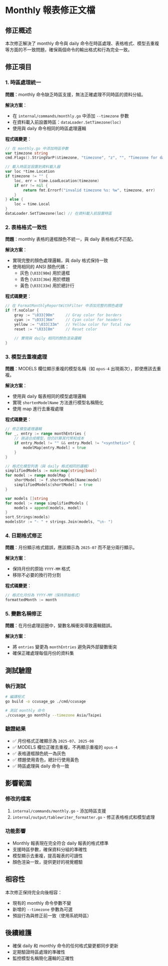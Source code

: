 # Monthly 報表修正文檔

## 修正概述

本次修正解決了 monthly 命令與 daily 命令在時區處理、表格格式、模型去重複等方面的不一致問題，確保兩個命令的輸出格式和行為完全一致。

## 修正項目

### 1. 時區處理統一

**問題**：monthly 命令缺乏時區支援，無法正確處理不同時區的資料分組。

**解決方案**：
- 在 `internal/commands/monthly.go` 中添加 `--timezone` 參數
- 在資料載入前設置時區：`dataLoader.SetTimezone(loc)`
- 使用與 daily 命令相同的時區處理邏輯

**程式碼變更**：
```go
// 在 monthly.go 中添加時區參數
var timezone string
cmd.Flags().StringVarP(&timezone, "timezone", "z", "", "Timezone for date grouping")

// 載入時區並設置到資料載入器
var loc *time.Location
if timezone != "" {
    loc, err = time.LoadLocation(timezone)
    if err != nil {
        return fmt.Errorf("invalid timezone %s: %w", timezone, err)
    }
} else {
    loc = time.Local
}
dataLoader.SetTimezone(loc) // 在資料載入前設置時區
```

### 2. 表格格式一致性

**問題**：monthly 表格的邊框顏色不統一，與 daily 表格格式不匹配。

**解決方案**：
- 實現完整的顏色處理邏輯，與 daily 格式保持一致
- 使用相同的 ANSI 顏色代碼：
  - 灰色 (`\033[90m`) 用於邊框
  - 青色 (`\033[36m`) 用於標題
  - 黃色 (`\033[33m`) 用於總計行

**程式碼變更**：
```go
// 在 FormatMonthlyReportWithFilter 中添加完整的顏色處理
if !f.noColor {
    gray := "\033[90m"     // Gray color for borders
    cyan := "\033[36m"     // Cyan color for headers
    yellow := "\033[33m"   // Yellow color for Total row
    reset := "\033[0m"     // Reset color
    
    // 實現與 daily 相同的顏色渲染邏輯
}
```

### 3. 模型去重複處理

**問題**：MODELS 欄位顯示重複的模型名稱（如 `opus-4` 出現兩次），即使應該去重複。

**解決方案**：
- 使用與 daily 報表相同的模型處理邏輯
- 實現 `shortenModelName` 方法進行模型名稱簡化
- 使用 map 進行去重複處理

**程式碼變更**：
```go
// 修正模型處理邏輯
for _, entry := range monthEntries {
    // 跳過合成模型，但仍計算其代幣和成本
    if entry.Model != "" && entry.Model != "<synthetic>" {
        modelMap[entry.Model] = true
    }
}

// 格式化模型列表（與 daily 格式相同的邏輯）
simplifiedModels := make(map[string]bool)
for model := range modelMap {
    shortModel := f.shortenModelName(model)
    simplifiedModels[shortModel] = true
}

var models []string
for model := range simplifiedModels {
    models = append(models, model)
}
sort.Strings(models)
modelsStr := "- " + strings.Join(models, "\n- ")
```

### 4. 日期格式修正

**問題**：月份顯示格式錯誤，應該顯示為 `2025-07` 而不是分兩行顯示。

**解決方案**：
- 保持月份的原始 `YYYY-MM` 格式
- 移除不必要的換行符分割

**程式碼變更**：
```go
// 格式化月份為 YYYY-MM（保持原始格式）
formattedMonth := month
```

### 5. 變數名稱修正

**問題**：在月份處理迴圈中，變數名稱衝突導致邏輯錯誤。

**解決方案**：
- 將 `entries` 變更為 `monthEntries` 避免與外部變數衝突
- 確保正確處理每個月份的資料集

## 測試驗證

### 執行測試
```bash
# 編譯程式
go build -o ccusage_go ./cmd/ccusage

# 測試 monthly 命令
./ccusage_go monthly --timezone Asia/Taipei
```

### 驗證結果
- ✅ 月份格式正確顯示為 `2025-07`、`2025-08`
- ✅ MODELS 欄位正確去重複，不再顯示重複的 `opus-4`
- ✅ 表格邊框顏色統一為灰色
- ✅ 標題使用青色，總計行使用黃色
- ✅ 時區處理與 daily 命令一致

## 影響範圍

### 修改的檔案
1. `internal/commands/monthly.go` - 添加時區支援
2. `internal/output/tablewriter_formatter.go` - 修正表格格式和模型處理

### 功能影響
- Monthly 報表現在完全符合 daily 報表的格式標準
- 支援時區參數，確保資料分組的準確性
- 模型顯示去重複，提高報表的可讀性
- 顏色渲染一致，提供更好的視覺體驗

## 相容性

本次修正保持完全向後相容：
- 現有的 monthly 命令參數不變
- 新增的 `--timezone` 參數為可選
- 預設行為與修正前一致（使用系統時區）

## 後續維護

- 確保 daily 和 monthly 命令的任何格式變更都同步更新
- 定期驗證時區處理的準確性
- 監控模型名稱簡化邏輯的正確性